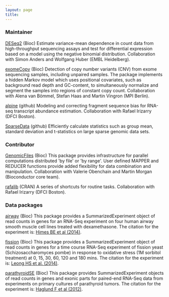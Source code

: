 ```yaml
---
layout: page
title: 
---
```


### Maintainer

[DESeq2](http://bioconductor.org/packages/DESeq2) (Bioc)
Estimate variance-mean dependence in count data from high-throughput
sequencing assays and test for differential expression based on a
model using the negative binomial distribution.
Collaboration with Simon Anders and Wolfgang Huber (EMBL Heidelberg).

[exomeCopy](http://bioconductor.org/packages/exomeCopy) (Bioc)
Detection of copy number variants (CNV) from exome sequencing samples,
including unpaired samples. The package implements a hidden Markov
model which uses positional covariates, such as background read depth
and GC-content, to simultaneously normalize and segment the samples
into regions of constant copy count.
Collaboration with Alena van Bömmel, Stefan Haas and Martin Vingron
(MPI Berlin).

[alpine](http://github.com/mikelove/alpine) (github)
Modeling and correcting fragment sequence bias for RNA-seq transcript
abundance estimation. 
Collaboration with Rafael Irizarry (DFCI Boston).

[SparseData](http://github.com/mikelove/SparseData) (github)
Efficiently calculate statistics such as group mean, standard
deviation and t-statistics on large sparse genomic data sets.

### Contributor

[GenomicFiles](http://bioconductor.org/packages/GenomicFiles) (Bioc)
This package provides infrastructure for parallel computations
distributed 'by file' or 'by range'. User defined MAPPER and REDUCER
functions provide added flexibility for data combination and manipulation.
Collaboration with Valerie Obenchain and Martin Morgan (Bioconductor
core team).

[rafalib](https://cran.r-project.org/web/packages/rafalib/index.html) (CRAN)
A series of shortcuts for routine tasks.
Collaboration with Rafael Irizarry (DFCI Boston).

### Data packages

[airway](http://bioconductor.org/packages/release/data/experiment/html/airway.html)
(Bioc)
This package provides a SummarizedExperiment object of read counts in
genes for an RNA-Seq experiment on four human airway smooth muscle
cell lines treated with dexamethasone.
The citation for the experiment is:
[Himes BE et al (2014)](http://www.ncbi.nlm.nih.gov/pmc/articles/PMC4057123/).

[fission](http://bioconductor.org/packages/release/data/experiment/html/fission.html)
(Bioc) 
This package provides a SummarizedExperiment object of read counts in
genes for a time course RNA-Seq experiment of fission yeast
(Schizosaccharomyces pombe) in response to oxidative stress (1M
sorbitol treatment) at 0, 15, 30, 60, 120 and 180 mins.
The citation for the experiment is:
[Leong HS et al. (2014)](http://www.ncbi.nlm.nih.gov/pmc/articles/PMC4050258/).

[parathyroidSE](http://bioconductor.org/packages/release/data/experiment/html/parathyroidSE.html)
(Bioc) 
This package provides SummarizedExperiment objects of read counts in
genes and exonic parts for paired-end RNA-Seq data from experiments on
primary cultures of parathyroid tumors.
The citation for the experiment is:
[Haglund F et al (2012)](http://www.ncbi.nlm.nih.gov/pubmed/23024189).
